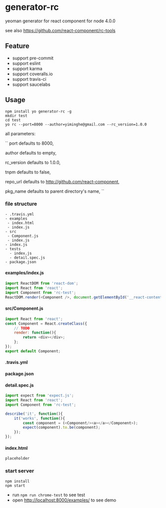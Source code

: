 # generator-rc

yeoman generator for react component for node 4.0.0

see also https://github.com/react-component/rc-tools

## Feature

* support pre-commit
* support eslint
* support karma
* support coveralls.io
* support travis-ci
* support saucelabs

## Usage

```
npm install yo generator-rc -g
mkdir test
cd test
yo rc --port=8000 --author=yiminghe@gmail.com --rc_version=1.0.0
```

all parameters:

``
port defaults to 8000, 

author defaults to empty, 

rc_version defaults to 1.0.0,

tnpm defaults to false,

repo_url defaults to http://github.com/react-component,

pkg_name defaults to parent directory's name,
``

### file structure

```
- .travis.yml
- examples
 - index.html
 - index.js
- src
 - Component.js
 - index.js
- index.js
- tests
  - index.js
  - detail.spec.js
- package.json
```

#### examples/index.js

```js
import ReactDOM from 'react-dom';
import React from 'react';
import Component from 'rc-test';
ReactDOM.render(<Component />, document.getElementById('__react-content'));
```

#### src/Component.js

```js
import React from 'react';
const Component = React.createClass({
    // TODO
    render: function(){
        return <div></div>;
    };
});
export default Component;
```

#### .travis.yml

#### package.json

#### detail.spec.js

```js
import expect from 'expect.js';
import React from 'react';
import Component from 'rc-test';

describe('it', function(){
    it('works', function(){
        const component = (<Component/><a></a></Component>);
        expect(component).to.be(component);
    });
});
```

#### index.html

```
placeholder
```

### start server

```
npm install
npm start
```

* run `npm run chrome-test` to see test
* open [http://localhost:8000/examples/](http://localhost:8000/examples/) to see demo